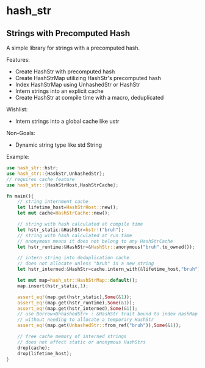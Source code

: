 hash_str
========

## Strings with Precomputed Hash

A simple library for strings with a precomputed hash.

Features:
- Create HashStr with precomputed hash
- Create HashStrMap utilizing HashStr's precomputed hash
- Index HashStrMap using UnhashedStr or HashStr
- Intern strings into an explicit cache
- Create HashStr at compile time with a macro, deduplicated

Wishlist:
- Intern strings into a global cache like ustr

Non-Goals:
- Dynamic string type like std String

Example:
```rust
use hash_str::hstr;
use hash_str::{HashStr,UnhashedStr};
// requires cache feature
use hash_str::{HashStrHost,HashStrCache};

fn main(){
	// string internment cache
	let lifetime_host=HashStrHost::new();
	let mut cache=HashStrCache::new();

	// string with hash calculated at compile time
	let hstr_static:&HashStr=hstr!("bruh");
	// string with hash calculated at run time
	// anonymous means it does not belong to any HashStrCache
	let hstr_runtime:&HashStr=&HashStr::anonymous("bruh".to_owned());

	// intern string into deduplication cache
	// does not allocate unless "bruh" is a new string
	let hstr_interned:&HashStr=cache.intern_with(&lifetime_host,"bruh");

	let mut map=hash_str::HashStrMap::default();
	map.insert(hstr_static,1);

	assert_eq!(map.get(hstr_static),Some(&1));
	assert_eq!(map.get(hstr_runtime),Some(&1));
	assert_eq!(map.get(hstr_interned),Some(&1));
	// use Borrow<UnhashedStr> : &HashStr trait bound to index HashMap
	// without needing to allocate a temporary HashStr
	assert_eq!(map.get(UnhashedStr::from_ref("bruh")),Some(&1));

	// free cache memory of interned strings
	// does not affect static or anonymous HashStrs
	drop(cache);
	drop(lifetime_host);
}
```
